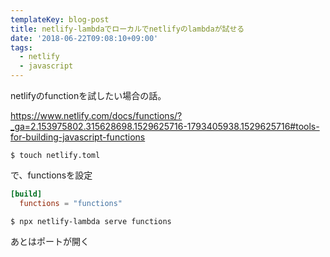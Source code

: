 ```yaml
---
templateKey: blog-post
title: netlify-lambdaでローカルでnetlifyのlambdaが試せる
date: '2018-06-22T09:08:10+09:00'
tags:
  - netlify
  - javascript
---
```

netlifyのfunctionを試したい場合の話。

https://www.netlify.com/docs/functions/?_ga=2.153975802.315628698.1529625716-1793405938.1529625716#tools-for-building-javascript-functions

```
$ touch netlify.toml
```

で、functionsを設定

```netlify.toml
[build]
  functions = "functions"
```

```
$ npx netlify-lambda serve functions
```

あとはポートが開く
